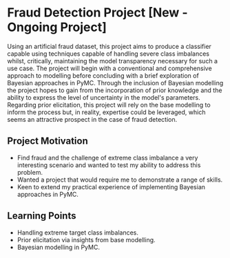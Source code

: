 # Fraud Detection Project [New - Ongoing Project]

Using an artificial fraud dataset, this project aims to produce a classifier capable using techniques capable of handling severe class imbalances whilst, critically, maintaining the model transparency necessary for such a use case. The project will begin with a conventional and comprehensive approach to modelling before concluding with a brief exploration of Bayesian approaches in  PyMC. Through the inclusion of Bayesian modelling the project hopes to gain from the incorporation of prior knowledge and the ability to express the level of uncertainty in the model's parameters. Regarding prior elicitation, this project will rely on the base modelling to inform the process but, in reality, expertise could be leveraged, which seems an attractive prospect in the case of fraud detection.   

## Project Motivation

- Find fraud and the challenge of extreme class imbalance a very interesting scenario and wanted to test my ability to address this problem.
- Wanted a project that would require me to demonstrate a range of skills.
- Keen to extend my practical experience of implementing Bayesian approaches in PyMC.

## Learning Points

- Handling extreme target class imbalances.
- Prior elicitation via insights from base modelling. 
- Bayesian modelling in PyMC.

